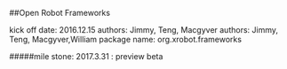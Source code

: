  ##Open Robot Frameworks 
  
 kick off date: 2016.12.15
 authors: Jimmy, Teng, Macgyver
 authors: Jimmy, Teng, Macgyver,William
 package name: org.xrobot.frameworks
 
 #####mile stone:
 2017.3.31 :  preview beta